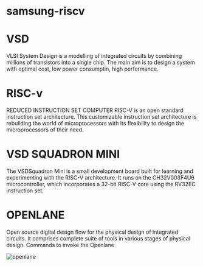 # samsung-riscv
# VSD
VLSI System Design is a modelling of integrated circuits by combining millions of transistors into a single chip. The main aim is to design a system with optimal cost, low power consumptin, high performance.

# RISC-v 
REDUCED INSTRUCTION SET COMPUTER
RISC-V is an open standard instruction set architecture. This customizable instruction set architecture is rebuilding the world of microprocessors with its flexibility to design the microprocessors of their need.

# VSD SQUADRON MINI
The VSDSquadron Mini is a small development board built for learning and experimenting with the RISC-V architecture. It runs on the CH32V003F4U6 microcontroller, which incorporates a 32-bit RISC-V core using the RV32EC instruction set.

# OPENLANE
Open source digital design flow for the physical design of integrated circuits. It comprises complete suite of tools in various stages of physical design.
Commands to invoke the Openlane

![openlane](https://github.com/user-attachments/assets/069edb82-9988-4601-ba50-7ca21d5b3125)




